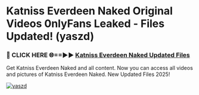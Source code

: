 # Katniss Everdeen Naked Original Videos 0nlyFans Leaked - Files Updated! (yaszd)

<h3>🔴 CLICK HERE 🌐==►► <a href="https://tinyurl.com/up5wt9bj" rel="nofollow">Katniss Everdeen Naked Updated Files</a></h3>

Get Katniss Everdeen Naked and all content. Now you can access all videos and pictures of Katniss Everdeen Naked. New Updated Files 2025!

[![yaszd](https://i.imgur.com/ABiUzMV.gif)](https://tinyurl.com/up5wt9bj)
